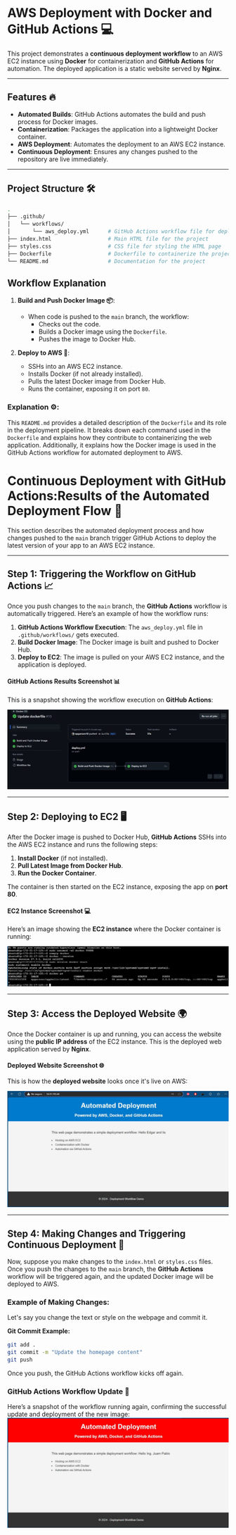 # AWS Deployment with Docker and GitHub Actions 💻

This project demonstrates a **continuous deployment workflow** to an AWS EC2 instance using **Docker** for containerization and **GitHub Actions** for automation. The deployed application is a static website served by **Nginx**.

---

## Features 🔥
- **Automated Builds**: GitHub Actions automates the build and push process for Docker images.
- **Containerization**: Packages the application into a lightweight Docker container.
- **AWS Deployment**: Automates the deployment to an AWS EC2 instance.
- **Continuous Deployment**: Ensures any changes pushed to the repository are live immediately.

---

## Project Structure 🛠️

```bash
.
├── .github/
│   └── workflows/
│       └── aws_deploy.yml      # GitHub Actions workflow file for deployment
├── index.html                  # Main HTML file for the project
├── styles.css                  # CSS file for styling the HTML page
├── Dockerfile                  # Dockerfile to containerize the project
└── README.md                   # Documentation for the project

```
## Workflow Explanation

1. **Build and Push Docker Image 📦**:
   - When code is pushed to the `main` branch, the workflow:
     - Checks out the code.
     - Builds a Docker image using the `Dockerfile`.
     - Pushes the image to Docker Hub.

2. **Deploy to AWS 🚀**:
   - SSHs into an AWS EC2 instance.
   - Installs Docker (if not already installed).
   - Pulls the latest Docker image from Docker Hub.
   - Runs the container, exposing it on port `80`.

### Explanation ⚙️:

This `README.md` provides a detailed description of the `Dockerfile` and its role in the deployment pipeline. It breaks down each command used in the `Dockerfile` and explains how they contribute to containerizing the web application. Additionally, it explains how the Docker image is used in the GitHub Actions workflow for automated deployment to AWS.

# Continuous Deployment with GitHub Actions:Results of the Automated Deployment Flow 🚀

This section describes the automated deployment process and how changes pushed to the `main` branch trigger GitHub Actions to deploy the latest version of your app to an AWS EC2 instance.

---

## Step 1: **Triggering the Workflow on GitHub Actions 📈**

Once you push changes to the `main` branch, the **GitHub Actions** workflow is automatically triggered. Here’s an example of how the workflow runs:

1. **GitHub Actions Workflow Execution**: The `aws_deploy.yml` file in `.github/workflows/` gets executed.
2. **Build Docker Image**: The Docker image is built and pushed to Docker Hub.
3. **Deploy to EC2**: The image is pulled on your AWS EC2 instance, and the application is deployed.

#### GitHub Actions Results Screenshot 📊
This is a snapshot showing the workflow execution on **GitHub Actions**:

![GitHub Actions Workflow](images/github-actions-results.png)

---

## Step 2: **Deploying to EC2 🖥️**

After the Docker image is pushed to Docker Hub, **GitHub Actions** SSHs into the AWS EC2 instance and runs the following steps:

1. **Install Docker** (if not installed).
2. **Pull Latest Image from Docker Hub**.
3. **Run the Docker Container**.

The container is then started on the EC2 instance, exposing the app on **port 80**.

#### EC2 Instance Screenshot 💻
Here’s an image showing the **EC2 instance** where the Docker container is running:

![EC2 Instance Terminal](images/ec2-instance-terminal.png)

---

## Step 3: **Access the Deployed Website 🌍**

Once the Docker container is up and running, you can access the website using the **public IP address** of the EC2 instance. This is the deployed web application served by **Nginx**.

#### Deployed Website Screenshot 🌐
This is how the **deployed website** looks once it's live on AWS:

![Deployed Website](images/deployed-website.png)

---

## Step 4: **Making Changes and Triggering Continuous Deployment 🔄**

Now, suppose you make changes to the `index.html` or `styles.css` files. Once you push the changes to the `main` branch, the **GitHub Actions** workflow will be triggered again, and the updated Docker image will be deployed to AWS.

### Example of Making Changes:
Let's say you change the text or style on the webpage and commit it.

**Git Commit Example:**

```bash
git add .
git commit -m "Update the homepage content"
git push
```
Once you push, the GitHub Actions workflow kicks off again.

### GitHub Actions Workflow Update 🔄
Here’s a snapshot of the workflow running again, confirming the successful update and deployment of the new image:
![Workflow Update](images/Workflow-Update.png)